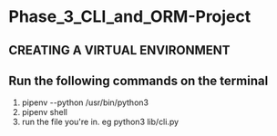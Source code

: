 # Phase_3_CLI_and_ORM-Project
## CREATING A VIRTUAL ENVIRONMENT
## Run the following commands on the terminal
1. pipenv --python /usr/bin/python3
2. pipenv shell
3. run the file you're in. eg python3 lib/cli.py